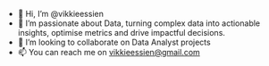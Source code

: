 - 👋 Hi, I’m @vikkieessien
- 👀 I’m passionate about Data, turning complex data into actionable insights, optimise metrics and drive impactful decisions. 
- 💞️ I’m looking to collaborate on Data Analyst projects
- 📫 You can reach me on vikkieessien@gmail.com

<!---
vikkieessien/vikkieessien is a ✨ special ✨ repository because its `README.md` (this file) appears on your GitHub profile.
You can click the Preview link to take a look at your changes.
--->
